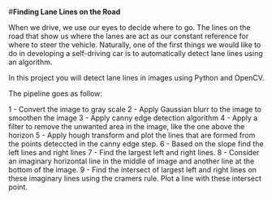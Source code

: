 #**Finding Lane Lines on the Road** 

When we drive, we use our eyes to decide where to go.  The lines on the road that show us where the lanes are act as our constant reference for where to steer the vehicle.  Naturally, one of the first things we would like to do in developing a self-driving car is to automatically detect lane lines using an algorithm.

In this project you will detect lane lines in images using Python and OpenCV.

The pipeline goes as follow: 

1 - Convert the image to gray scale
2 - Apply Gaussian blurr to the image to smoothen the image
3 - Apply canny edge detection algorithm
4 - Apply a filter to remove the unwanted area in the image, like the one above the horizon
5 - Apply hough transform and plot the lines that are formed from the points deteccted in the canny edge step.
6 - Based on the slope find the left lines and right lines
7 - Find the largest left and right lines.
8 - Consider an imaginary horizontal line in the middle of image and another line at the bottom of the image.
9 - Find the intersect of largest left and right lines on these imaginary lines using the cramers rule. Plot a line with these intersect point.

